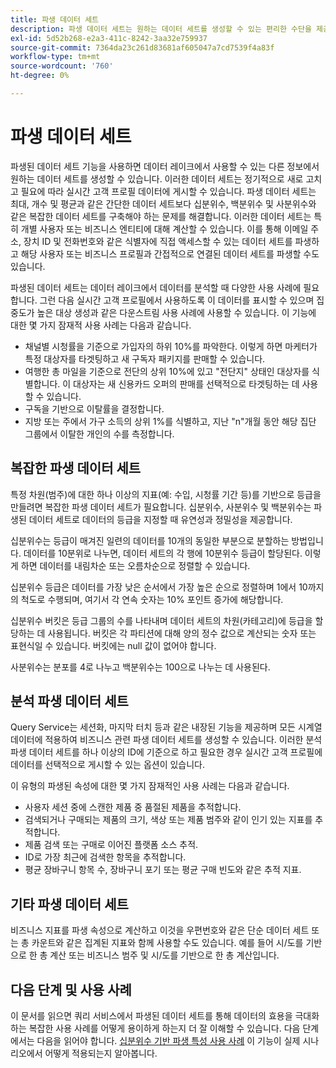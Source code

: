 ```yaml
---
title: 파생 데이터 세트
description: 파생 데이터 세트는 원하는 데이터 세트를 생성할 수 있는 편리한 수단을 제공하여 모든 규칙적인 케이던스에서 새로 고치고 필요에 따라 실시간 고객 프로필 데이터에 게시할 수 있습니다. 이 문서에서는 쿼리 서비스를 사용하여 프로필 데이터에 사용할 파생 데이터 세트를 만드는 방법에 대한 개요를 제공합니다.
exl-id: 5d52b268-e2a3-411c-8242-3aa32e759937
source-git-commit: 7364da23c261d83681af605047a7cd7539f4a83f
workflow-type: tm+mt
source-wordcount: '760'
ht-degree: 0%

---
```


# 파생 데이터 세트

파생된 데이터 세트 기능을 사용하면 데이터 레이크에서 사용할 수 있는 다른 정보에서 원하는 데이터 세트를 생성할 수 있습니다. 이러한 데이터 세트는 정기적으로 새로 고치고 필요에 따라 실시간 고객 프로필 데이터에 게시할 수 있습니다. 파생 데이터 세트는 최대, 개수 및 평균과 같은 간단한 데이터 세트보다 십분위수, 백분위수 및 사분위수와 같은 복잡한 데이터 세트를 구축해야 하는 문제를 해결합니다. 이러한 데이터 세트는 특히 개별 사용자 또는 비즈니스 엔티티에 대해 계산할 수 있습니다. 이를 통해 이메일 주소, 장치 ID 및 전화번호와 같은 식별자에 직접 액세스할 수 있는 데이터 세트를 파생하고 해당 사용자 또는 비즈니스 프로필과 간접적으로 연결된 데이터 세트를 파생할 수도 있습니다.

파생된 데이터 세트는 데이터 레이크에서 데이터를 분석할 때 다양한 사용 사례에 필요합니다. 그런 다음 실시간 고객 프로필에서 사용하도록 이 데이터를 표시할 수 있으며 집중도가 높은 대상 생성과 같은 다운스트림 사용 사례에 사용할 수 있습니다. 이 기능에 대한 몇 가지 잠재적 사용 사례는 다음과 같습니다.

* 채널별 시청률을 기준으로 가입자의 하위 10%를 파악한다. 이렇게 하면 마케터가 특정 대상자를 타겟팅하고 새 구독자 패키지를 판매할 수 있습니다.
* 여행한 총 마일을 기준으로 전단의 상위 10%에 있고 &quot;전단지&quot; 상태인 대상자를 식별합니다. 이 대상자는 새 신용카드 오퍼의 판매를 선택적으로 타겟팅하는 데 사용할 수 있습니다.
* 구독을 기반으로 이탈률을 결정합니다.
* 지방 또는 주에서 가구 소득의 상위 1%를 식별하고, 지난 &quot;n&quot;개월 동안 해당 집단 그룹에서 이탈한 개인의 수를 측정합니다.

## 복잡한 파생 데이터 세트

특정 차원(범주)에 대한 하나 이상의 지표(예: 수입, 시청률 기간 등)를 기반으로 등급을 만들려면 복잡한 파생 데이터 세트가 필요합니다. 십분위수, 사분위수 및 백분위수는 파생된 데이터 세트로 데이터의 등급을 지정할 때 유연성과 정밀성을 제공합니다.

십분위수는 등급이 매겨진 일련의 데이터를 10개의 동일한 부분으로 분할하는 방법입니다. 데이터를 10분위로 나누면, 데이터 세트의 각 행에 10분위수 등급이 할당된다. 이렇게 하면 데이터를 내림차순 또는 오름차순으로 정렬할 수 있습니다.

십분위수 등급은 데이터를 가장 낮은 순서에서 가장 높은 순으로 정렬하며 1에서 10까지의 척도로 수행되며, 여기서 각 연속 숫자는 10% 포인트 증가에 해당합니다.

십분위수 버킷은 등급 그룹의 수를 나타내며 데이터 세트의 차원(카테고리)에 등급을 할당하는 데 사용됩니다. 버킷은 각 파티션에 대해 양의 정수 값으로 계산되는 숫자 또는 표현식일 수 있습니다. 버킷에는 null 값이 없어야 합니다.

사분위수는 분포를 4로 나누고 백분위수는 100으로 나누는 데 사용된다.

## 분석 파생 데이터 세트

Query Service는 세션화, 마지막 터치 등과 같은 내장된 기능을 제공하며 모든 시계열 데이터에 적용하여 비즈니스 관련 파생 데이터 세트를 생성할 수 있습니다. 이러한 분석 파생 데이터 세트를 하나 이상의 ID에 기준으로 하고 필요한 경우 실시간 고객 프로필에 데이터를 선택적으로 게시할 수 있는 옵션이 있습니다.

이 유형의 파생된 속성에 대한 몇 가지 잠재적인 사용 사례는 다음과 같습니다.

* 사용자 세션 중에 스캔한 제품 중 품절된 제품을 추적합니다.
* 검색되거나 구매되는 제품의 크기, 색상 또는 제품 범주와 같이 인기 있는 지표를 추적합니다.
* 제품 검색 또는 구매로 이어진 플랫폼 소스 추적.
* ID로 가장 최근에 검색한 항목을 추적합니다.
* 평균 장바구니 항목 수, 장바구니 포기 또는 평균 구매 빈도와 같은 추적 지표.

## 기타 파생 데이터 세트

비즈니스 지표를 파생 속성으로 계산하고 이것을 우편번호와 같은 단순 데이터 세트 또는 총 카운트와 같은 집계된 지표와 함께 사용할 수도 있습니다. 예를 들어 시/도를 기반으로 한 총 계산 또는 비즈니스 범주 및 시/도를 기반으로 한 총 계산입니다.

## 다음 단계 및 사용 사례

이 문서를 읽으면 쿼리 서비스에서 파생된 데이터 세트를 통해 데이터의 효용을 극대화하는 복잡한 사용 사례를 어떻게 용이하게 하는지 더 잘 이해할 수 있습니다. 다음 단계에서는 다음을 읽어야 합니다. [십분위수 기반 파생 특성 사용 사례](../../use-cases/deciles-use-case.md) 이 기능이 실제 시나리오에서 어떻게 적용되는지 알아봅니다.
